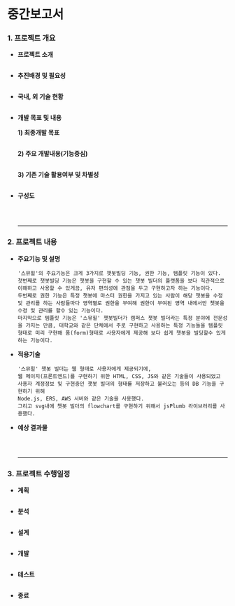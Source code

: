 # 중간보고서

### 1. 프로젝트 개요

- **프로젝트 소개**

  ```
  
  ```

- **추진배경 및 필요성**

  ```
  
  ```

- **국내, 외 기술 현황**

  ```
  
  ```

- **개발 목표 및 내용**

  **1) 최종개발 목표**

  ```
  
  ```

  **2) 주요 개발내용(기능중심)**

  ```
  
  ```

  **3) 기존 기술 활용여부 및 차별성**

  ```
  
  ```

- **구성도**

  ```
  
  ```

  <br>

  -----

### 2. 프로젝트 내용

* **주요기능 및 설명**

  ```
  '스뮤힐'의 주요기능은 크게 3가지로 챗봇빌딩 기능, 권한 기능, 템플릿 기능이 있다.
  첫번째로 챗봇빌딩 기능은 챗봇을 구현할 수 있는 챗봇 빌더의 플랫폼을 보다 직관적으로 이해하고 사용할 수 있게끔, 유저 편의성에 관점을 두고 구현하고자 하는 기능이다.
  두번째로 권한 기능은 특정 챗봇에 마스터 권한을 가지고 있는 사람이 해당 챗봇을 수정 및 관리를 하는 사람들마다 영역별로 권한을 부여해 권한이 부여된 영역 내에서만 챗봇을 수정 및 관리를 할수 있는 기능이다.
  마지막으로 템플릿 기능은 '스뮤힐' 챗봇빌더가 캠퍼스 챗봇 빌더라는 특정 분야에 전문성을 가지는 만큼, 대학교와 같은 단체에서 주로 구현하고 사용하는 특정 기능들을 템플릿 형태로 미리 구현해 폼(form)형태로 사용자에게 제공해 보다 쉽게 챗봇을 빌딩할수 있게하는 기능이다.
  ```

* **적용기술**

  ```
  '스뮤힐' 챗봇 빌더는 웹 형태로 사용자에게 제공되기에, 
  웹 페이지(프론트엔드)를 구현하기 위한 HTML, CSS, JS와 같은 기술들이 사용되었고
  사용자 계정정보 및 구현중인 챗봇 빌더의 형태를 저장하고 불러오는 등의 DB 기능을 구현하기 위해
  Node.js, ERS, AWS 서버와 같은 기술을 사용했다.
  그리고 svg내에 챗봇 빌더의 flowchart를 구현하기 위해서 jsPlumb 라이브러리를 사용했다.
  ```

* **예상 결과물**

  ```
  
  ```

  <br>

  -----

### 3. 프로젝트 수행일정

* **계획**

  ```
  
  ```

* **분석**

  ```
  
  ```

* **설계**

  ```
  
  ```

* **개발**

  ```
  
  ```

* **테스트**

  ```
  
  ```

* **종료**

  ```
  
  ```

  